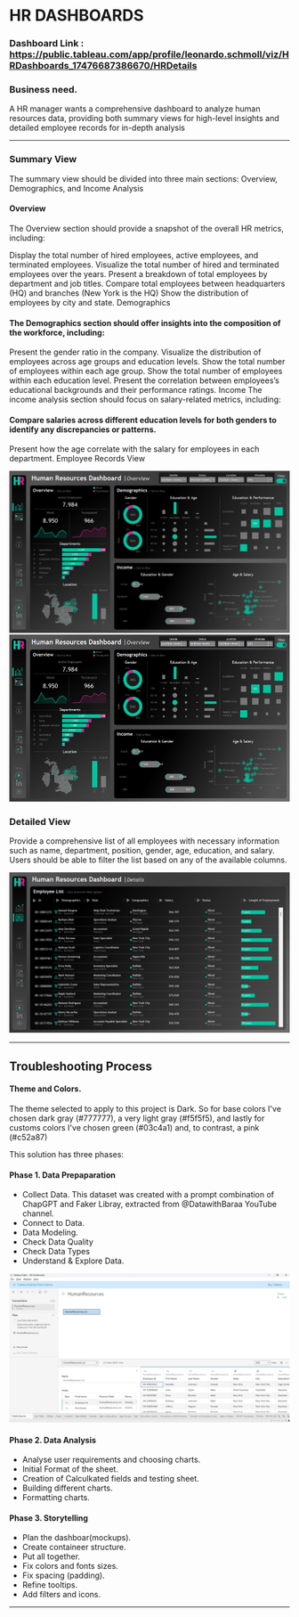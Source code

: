 # HR DASHBOARDS

### Dashboard Link : https://public.tableau.com/app/profile/leonardo.schmoll/viz/HRDashboards_17476687386670/HRDetails

### Business need.

A HR manager wants a comprehensive dashboard to analyze human resources data, providing both summary views for high-level insights and detailed employee records for in-depth analysis

---

### Summary View

The summary view should be divided into three main sections: Overview, Demographics, and Income Analysis

#### Overview
The Overview section should provide a snapshot of the overall HR metrics, including:

Display the total number of hired employees, active employees, and terminated employees.
Visualize the total number of hired and terminated employees over the years.
Present a breakdown of total employees by department and job titles.
Compare total employees between headquarters (HQ) and branches (New York is the HQ)
Show the distribution of employees by city and state.
Demographics

#### The Demographics section should offer insights into the composition of the workforce, including:

Present the gender ratio in the company.
Visualize the distribution of employees across age groups and education levels.
Show the total number of employees within each age group.
Show the total number of employees within each education level.
Present the correlation between employees’s educational backgrounds and their performance ratings.
Income
The income analysis section should focus on salary-related metrics, including:

#### Compare salaries across different education levels for both genders to identify any discrepancies or patterns.
Present how the age correlate with the salary for employees in each department.
Employee Records View

![](https://github.com/leoschmoll/Tableau-Project/blob/main/HR%20Dashboard%20-%20Summary.png)
<img src="https://github.com/leoschmoll/Tableau-Project/blob/main/HR%20Dashboard%20-%20Summary.png" width=600 height=300>

### Detailed View

Provide a comprehensive list of all employees with necessary information such as name, department, position, gender, age, education, and salary.
Users should be able to filter the list based on any of the available columns.

![](https://github.com/leoschmoll/Tableau-Project/blob/main/HR%20Dashboard%20-%20Details.png)

---------


## Troubleshooting Process

####  Theme and Colors.
The theme selected to apply to this project is Dark. So for base colors I've chosen dark gray (#777777), a very light gray (#f5f5f5), and lastly for customs colors I've   chosen green (#03c4a1) and, to contrast, a pink (#c52a87)  

This solution has three phases:

####  Phase 1. Data Prepaparation
  - Collect Data. 
      This dataset was created with a prompt combination of ChapGPT and Faker Libray, extracted from @DatawithBaraa YouTube channel.
  - Connect to Data.
  - Data Modeling.
  - Check Data Quality
  - Check Data Types
  - Understand & Explore Data.

  ![](https://github.com/leoschmoll/Tableau-Project/blob/main/Data%20Prep.png)

#### Phase 2. Data Analysis
  - Analyse user requirements and choosing charts.
  - Initial Format of the sheet.
  - Creation of Calculkated fields and testing sheet.
  - Building different charts.
  - Formatting charts.

#### Phase 3. Storytelling
  - Plan the dashboar(mockups).
  - Create containeer structure.
  - Put all together.
  - Fix colors and fonts sizes.
  - Fix spacing (padding).
  - Refine tooltips.
  - Add filters and icons.

---



